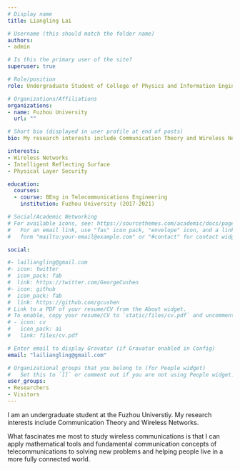 ```yaml
---
# Display name
title: Liangling Lai

# Username (this should match the folder name)
authors:
- admin

# Is this the primary user of the site?
superuser: true

# Role/position
role: Undergraduate Student of College of Physics and Information Engineering

# Organizations/Affiliations
organizations:
- name: Fuzhou University
  url: ""

# Short bio (displayed in user profile at end of posts)
bio: My research interests include Communication Theory and Wireless Networks.

interests:
- Wireless Networks
- Intelligent Reflecting Surface
- Physical Layer Security

education:
  courses:
  - course: BEng in Telecommunications Engineering
    institution: Fuzhou University (2017-2021)

# Social/Academic Networking
# For available icons, see: https://sourcethemes.com/academic/docs/page-builder/#icons
#   For an email link, use "fas" icon pack, "envelope" icon, and a link in the
#   form "mailto:your-email@example.com" or "#contact" for contact widget.

social:

#- lailiangling@gmail.com
#- icon: twitter
#  icon_pack: fab
#  link: https://twitter.com/GeorgeCushen
#- icon: github
#  icon_pack: fab
#  link: https://github.com/gcushen
# Link to a PDF of your resume/CV from the About widget.
# To enable, copy your resume/CV to `static/files/cv.pdf` and uncomment the lines below.
# - icon: cv
#   icon_pack: ai
#   link: files/cv.pdf

# Enter email to display Gravatar (if Gravatar enabled in Config)
email: "lailiangling@gmail.com"

# Organizational groups that you belong to (for People widget)
#   Set this to `[]` or comment out if you are not using People widget.
user_groups:
- Researchers
- Visitors
---
```


I am an undergraduate student at the Fuzhou Universtiy. My research interests include Communication Theory and Wireless Networks.

What fascinates me most to study wireless communications is that I can apply mathematical tools and fundamental communication concepts of telecommunications to solving new problems and helping people live in a more fully connected world.
